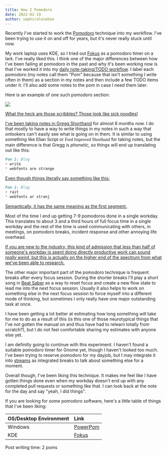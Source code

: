 ```yaml
---
title: How I Pomodoro
date: 2022-02-19
author: sephiraloveboo
---
```


Recently I've started to work the
[Pomodoro](https://francescocirillo.com/pages/pomodoro-technique) technique into
my workflow. I've been trying to use it on and off for years, but it's never
really stuck until now. 

My work laptop uses KDE, so I tried out
[Fokus](https://store.kde.org/p/1308861/) as a pomodoro timer on a lark. I've
really liked this. I think one of the major differences between how I've been
failing at pomodoro in the past and why it's been working now is that I've
worked it into my [daily note-taking/TODO
workflow](https://christine.website/blog/gtd-on-paper-2021-06-13). I label each
pomodoro (my notes call them "Pom" because that isn't something I write often in
them) as a section in my notes and then include a few TODO items under it. I'll
also add some notes to the pom in case I need them later.

Here is an example of one such pomodoro section:

![](https://cdn.christine.website/file/christine-static/blog/photo_2022-02-19_08-32-13.jpg)

[What the heck are those scribbles? Those look like sick
noodles!](conversation://Numa/delet)

<style type="text/css">
	@font-face {
		font-family: ElianWideCapsLight;
		src: url('/static/font/ElianWideCapitalsLight.woff'),
			url('/static/font/ElianWideCapitalsLight.otf'),
			url('/static/font/ElianWideCapitalsLight.ttf')
		;
		font-weight: normal;
	}
	.ewcl {
		font-family: ElianWideCapsLight, sans-serif;
	}
	@font-face {
		font-family: FordShorthand;
		src: url('/static/font/shorthand.woff'),
			url('/static/font/shorthand.ttf')
		;
		font-weight: normal;
	}
    .ford {
        font-family: FordShorthand;
    }
</style>

[I've been taking notes in <a
href="https://greggshorthand.github.io/index.html">Gregg Shorthand</a> for
almost 6 months now. I do that mostly to have a way to write things in my notes
in such a way that onlookers can't easily see what is going on in them. It is
similar to using something like <span class="ewcl">Elian Script</span> or <span
class="ford">Ford Improved Shorthand</span> for taking notes, but the main
difference is that Gregg is _phonetic_, so things will end up translating out
like this:](conversation://Cadey/enby)

```markdown
Pom 1: Blog
+ write
* webfonts are strange
```

[Even though things literally say something like
this:](conversation://Cadey/enby)

```markdown
Pom 1: Blag
+ rait
* webfonts ar stranj
```

[Semantically, it has the same meaning as the first
segment.](conversation://Cadey/enby)

Most of the time I end up getting 7-9 pomodoros done in a single workday. This
translates to about 3 and a third hours of full focus time in a single workday
and the rest of the time is used communicating with others, in meetings, on
pomodoro breaks, incident response and other annoying life overhead. 

[If you are new to the industry, this kind of admission that less than half of
someone's workday is spent doing directly productive work can sound _really
weird_, but this is actually on the higher end of the spectrum from what we've
been able to research.](conversation://Mara/hacker)

The other major important part of the pomodoro technique is frequent breaks
after every focus session. During the shorter breaks I'll play a short song in
[Beat Saber](https://youtu.be/q2iRL6Ef8hI) as a way to reset focus and create a
new flow state to lead me into the next focus session. Usually it also helps to
work on something else in the next focus session to force myself into a
different mode of thinking, but sometimes I only really have one major
outstanding task at once.

I have been getting a lot better at estimating how long something will take for
me to do as a result of this (is this one of those neurotypical things that I've
not gotten the manual on and thus have had to relearn totally from scratch?),
but I do not feel comfortable sharing my estimates with anyone else yet.

I am definitly going to continue with this experiment. I haven't found a
suitable pomodoro timer for Gnome yet, though I haven't looked too much. I've
been trying to reserve pomodoro for my dayjob, but I may integrate it into
[streams](https://twitch.tv/princessxen) as integrated breaks to talk about
something else for a moment.

Overall though, I've been liking this technique. It makes me feel like I have
gotten things done even when my workday doesn't end up with any completed pull
requests or something like that. I can look back at the note for the day and say
"yeah, I did things".

If you are looking for some pomodoro software, here's a little table of things
that I've been liking:

| OS/Desktop Environment | Link                                                                                                           |
| :--                    | :----                                                                                                          |
| Windows                | [PowerPom](https://www.microsoft.com/en-ca/p/powerpom-pomodoro-timer/9p5zscl5qc8w?activetab=pivot:overviewtab) |
| KDE                    | [Fokus](https://store.kde.org/p/1308861/)                                                                      |

Post writing time: 2 poms
